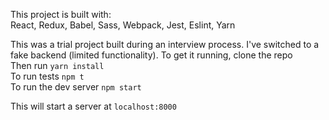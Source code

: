 This project is built with:  
React, Redux, Babel, Sass, Webpack, Jest, Eslint, Yarn

This was a trial project built during an interview process. I've switched to a fake backend (limited functionality).
To get it running, clone the repo  
Then run `yarn install`  
To run tests `npm t`  
To run the dev server `npm start`  

This will start a server at `localhost:8000`  
